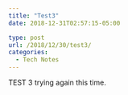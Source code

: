 ```yaml
---
title: "Test3"
date: 2018-12-31T02:57:15-05:00

type: post
url: /2018/12/30/test3/
categories:
  - Tech Notes
---
```

TEST 3 trying again this time.
